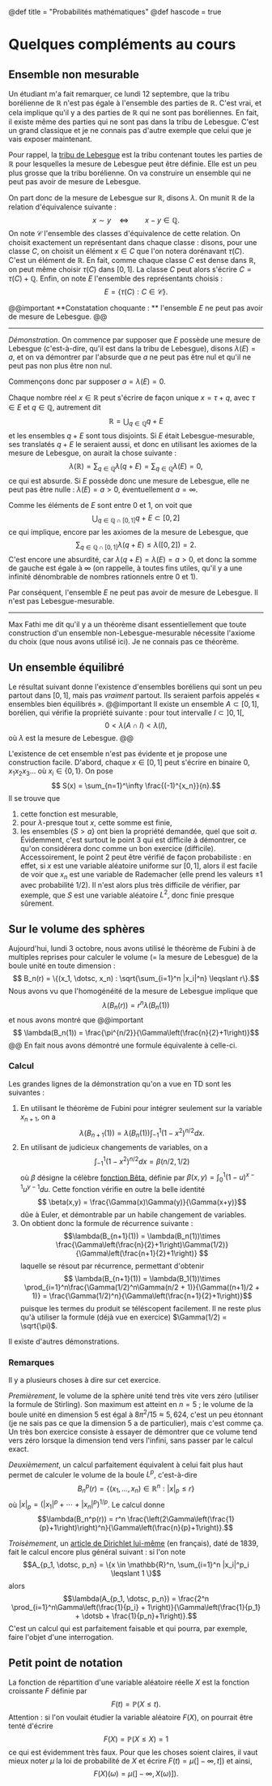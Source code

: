 @def title = "Probabilités mathématiques"
@def hascode = true

# Quelques compléments au cours

## Ensemble non mesurable

Un étudiant m'a fait remarquer, ce lundi 12 septembre, que la tribu borélienne de $\mathbb{R}$ n'est pas égale à l'ensemble des parties de $\mathbb{R}$. C'est vrai, et cela implique qu'il y a des parties de $\mathbb{R}$ qui ne sont pas boréliennes. En fait, il existe même des parties qui ne sont pas dans la tribu de Lebesgue. C'est un grand classique et je ne connais pas d'autre exemple que celui que je vais exposer maintenant. 

Pour rappel, la [tribu de Lebesgue](https://fr.wikipedia.org/wiki/Tribu_de_Lebesgue) est la tribu contenant toutes les parties de $\mathbb{R}$ pour lesquelles la mesure de Lebesgue peut être définie. Elle est un peu plus grosse que la tribu borélienne. On va construire un ensemble qui ne peut pas avoir de mesure de Lebesgue.

On part donc de la mesure de Lebesgue sur $\mathbb{R}$, disons $\lambda$. On munit $\mathbb{R}$ de la relation d'équivalence suivante : 
$$ x \sim y \quad \Leftrightarrow \qquad x - y \in \mathbb{Q}.$$
On note $\mathscr{C}$ l'ensemble des classes d'équivalence de cette relation. On choisit exactement un représentant dans chaque classe : disons, pour une classe $C$, on choisit un élément $x \in C$ que l'on notera dorénavant $\tau(C)$. C'est un élément de $\mathbb{R}$. En fait, comme chaque classe $C$ est dense dans $\mathbb{R}$, on peut même choisir $\tau(C)$ dans $[0,1]$. La classe $C$ peut alors s'écrire $C = \tau(C) + \mathbb{Q}$. Enfin, on note $E$ l'ensemble des représentants choisis : 
$$ E = \{ \tau(C) : C \in \mathscr{C}\}.$$

@@important
**Constatation choquante : ** l'ensemble $E$ ne peut pas avoir de mesure de Lebesgue. 
@@

--- 
*Démonstration*. On commence par supposer que $E$ possède une mesure de Lebesgue (c'est-à-dire, qu'il est dans la tribu de Lebesgue), disons $\lambda(E)=a$, et on va démontrer par l'absurde que $a$ ne peut pas être nul et qu'il ne peut pas non plus être non nul. 

Commençons donc par supposer $a=\lambda(E)=0$. 

Chaque nombre réel $x \in \mathbb{R}$ peut s'écrire de façon unique $x = \tau + q$, avec $\tau \in E$ et $q \in \mathbb{Q}$, autrement dit 
$$ \mathbb{R} = \bigcup_{q \in \mathbb{Q}}q + E$$
et les ensembles $q+E$ sont tous disjoints. Si $E$ était Lebesgue-mesurable, ses translatés $q+E$ le seraient aussi, et donc en utilisant les axiomes de la mesure de Lebesgue, on aurait la chose suivante : 
$$\lambda(\mathbb{R}) = \sum_{q \in \mathbb{Q}} \lambda(q+E) = \sum_{q \in \mathbb{Q}} \lambda(E) = 0, $$
ce qui est absurde. Si $E$ possède donc une mesure de Lebesgue, elle ne peut pas être nulle : $\lambda(E) = a >0$, éventuellement $a=\infty$. 

Comme les éléments de $E$ sont entre $0$ et $1$, on voit que
$$ \bigcup_{q \in \mathbb{Q}\cap [0,1]}q+E \subset [0,2]$$
ce qui implique, encore par les axiomes de la mesure de Lebesgue, que
$$\sum_{q \in \mathbb{Q}\cap [0,1]}\lambda(q+E) \leqslant \lambda([0,2]) = 2.$$
C'est encore une absurdité, car $\lambda(q+E) = \lambda(E) = a >0$, et donc la somme de gauche est égale à $\infty$ (on rappelle, à toutes fins utiles, qu'il y a une infinité dénombrable de nombres rationnels entre $0$ et $1$). 

Par conséquent, l'ensemble $E$ ne peut pas avoir de mesure de Lebesgue. Il n'est pas Lebesgue-mesurable. 

---

Max Fathi me dit qu'il y a un théorème disant essentiellement que toute construction d'un ensemble non-Lebesgue-mesurable nécessite l'axiome du choix (que nous avons utilisé ici). Je ne connais pas ce théorème. 

## Un ensemble équilibré

Le résultat suivant donne l'existence d'ensembles boréliens qui sont un peu partout dans $[0,1]$, mais pas *vraiment* partout. Ils seraient parfois appelés « ensembles bien équilibrés ». 
@@important
Il existe un ensemble $A \subset [0,1]$, borélien, qui vérifie la propriété suivante : pour tout intervalle $I\subset ]0,1[$, 
$$ 0 < \lambda(A \cap I) < \lambda(I), $$
où $\lambda$ est la mesure de Lebesgue. 
@@

L'existence de cet ensemble n'est pas évidente et je propose une construction facile. D'abord, chaque $x\in[0,1]$ peut s'écrire en binaire $0,x_1x_2x_3\dotsc$ où $x_i \in \{0,1\}$. On pose
$$ S(x) = \sum_{n=1}^\infty \frac{(-1)^{x_n}}{n}.$$
Il se trouve que
1. cette fonction est mesurable, 
2. pour $\lambda$-presque tout $x$, cette somme est finie, 
3. les ensembles $\{S>a\}$ ont bien la propriété demandée, quel que soit $a$. 
Évidemment, c'est surtout le point 3 qui est difficile à démontrer, ce qu'on considérera donc comme un bon exercice (difficile). Accessoirement, le point 2 peut être vérifié de façon probabiliste : en effet, si $x$ est une variable aléatoire uniforme sur $[0,1]$, alors il est facile de voir que $x_n$ est une variable de Rademacher (elle prend les valeurs $\pm 1$ avec probabilité $1/2$). Il n'est alors plus très difficile de vérifier, par exemple, que $S$ est une variable aléatoire $L^2$, donc finie presque sûrement.


## Sur le volume des sphères

Aujourd'hui, lundi 3 octobre, nous avons utilisé le théorème de Fubini à de multiples reprises pour calculer le volume (= la mesure de Lebesgue) de la boule unité en toute dimension : 
$$ B_n(r) = \{(x_1, \dotsc, x_n) : \sqrt{\sum_{i=1}^n |x_i|^n} \leqslant r\}.$$
Nous avons vu que l'homogénéité de la mesure de Lebesgue implique que
$$ \lambda(B_n(r)) = r^n \lambda(B_n(1))$$ 
et nous avons montré que
@@important
$$ \lambda(B_n(1)) = \frac{\pi^{n/2}}{\Gamma\left(\frac{n}{2}+1\right)}$$
@@
En fait nous avons démontré une formule équivalente à celle-ci. 

### Calcul

Les grandes lignes de la démonstration qu'on a vue en TD sont les suivantes : 
1) En utilisant le théorème de Fubini pour intégrer seulement sur la variable $x_{n+1}$, on a 
$$ \lambda(B_{n+1}(1)) = \lambda(B_n(1))\int_{-1}^1 (1 - x^2)^{n/2}dx.$$
2) En utilisant de judicieux changements de variables, on a $$\int_{-1}^1 (1 - x^2)^{n/2}dx = \beta(n/2, 1/2)$$ où $\beta$ désigne la célèbre [fonction Bêta](https://fr.wikipedia.org/wiki/Fonction_b%C3%AAta), définie par $\beta(x,y) = \int_0^1 (1-u)^{x-1}u^{y-1}du$. Cette fonction vérifie en outre la belle identité $$ \beta(x,y) = \frac{\Gamma(x)\Gamma(y)}{\Gamma(x+y)}$$ dûe à Euler, et démontrable par un habile changement de variables. 
3) On obtient donc la formule de récurrence suivante : 
$$\lambda(B_{n+1}(1)) = \lambda(B_n(1))\times \frac{\Gamma\left(\frac{n}{2}+1\right)\Gamma(1/2)}{\Gamma\left(\frac{n+1}{2}+1\right)} $$
laquelle se résout par récurrence, permettant d'obtenir
$$ \lambda(B_{n+1}(1)) = \lambda(B_1(1))\times \prod_{i=1}^n\frac{\Gamma(1/2)^n\Gamma(n/2 + 1)}{\Gamma((n+1)/2 + 1)} = \frac{\Gamma(1/2)^n}{\Gamma\left(\frac{n+1}{2}+1\right)}$$
puisque les termes du produit se téléscopent facilement. Il ne reste plus qu'à utiliser la formule (déjà vue en exercice) $\Gamma(1/2) = \sqrt{\pi}$. 

Il existe d'autres démonstrations.

### Remarques 

Il y a plusieurs choses à dire sur cet exercice. 

*Premièrement*, le volume de la sphère unité tend très vite vers zéro (utiliser la formule de Stirling). Son maximum est atteint en $n=5$ ; le volume de la boule unité en dimension 5 est égal à $8\pi^2 / 15 \approx 5,624$, c'est un peu étonnant (je ne sais pas ce que la dimension 5 a de particulier), mais c'est comme ça. Un très bon exercice consiste à essayer de démontrer que ce volume tend vers zéro lorsque la dimension tend vers l'infini, sans passer par le calcul exact. 

*Deuxièmement*, un calcul parfaitement équivalent à celui fait plus haut permet de calculer le volume de la boule $L^p$, c'est-à-dire
$$ B_n^p(r) = \{ (x_1, \dotsc, x_n) \in \mathbb{R}^n : |x|_p \leqslant r\}$$
où $|x|_p = (|x_1|^p + \dotsb + |x_n|^p)^{1/p}$. Le calcul donne
$$\lambda(B_n^p(r)) = r^n \frac{\left(2\Gamma\left(\frac{1}{p}+1\right)\right)^n}{\Gamma\left(\frac{n}{p}+1\right)}.$$

*Troisèmement*, un [article de Dirichlet lui-même](http://sites.mathdoc.fr/JMPA/PDF/JMPA_1839_1_4_A11_0.pdf) (en français), daté de 1839, fait le calcul encore plus général suivant : si l'on note
$$A_{p_1, \dotsc, p_n} = \{x \in \mathbb{R}^n, \sum_{i=1}^n |x_i|^p_i \leqslant 1 \}$$
alors 
$$\lambda(A_{p_1, \dotsc, p_n}) = \frac{2^n \prod_{i=1}^n\Gamma\left(\frac{1}{p_i} + 1\right)}{\Gamma\left(\frac{1}{p_1} + \dotsb + \frac{1}{p_n}+1\right)}.$$
C'est un calcul qui est parfaitement faisable et qui pourra, par exemple, faire l'objet d'une interrogation. 


## Petit point de notation

La fonction de répartition d'une variable aléatoire réelle $X$ est la fonction croissante $F$ définie par
$$ F(t) = \mathbb{P}(X \leqslant t).$$
Attention : si l'on voulait étudier la variable aléatoire $F(X)$, on pourrait être tenté d'écrire
$$F(X) = \mathbb{P}(X \leqslant X) = 1$$
ce qui est évidemment très faux. Pour que les choses soient claires, il vaut mieux noter $\mu$ la loi de probabilité de $X$ et écrire $F(t) = \mu(]-\infty, t])$ et ainsi, 
$$F(X)(\omega) = \mu(]-\infty, X(\omega)]).$$